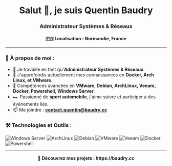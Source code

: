 <h1 align="center">Salut 👋, je suis Quentin Baudry</h1>
<h3 align="center">Administrateur Systèmes & Réseaux</h3>
<h4 align="center"> 🇫🇷 Localisation : Normandie, France</h4>

---

### 🤝 À propos de moi :

- 🔭 Je travaille en tant qu'**Administrateur Systèmes & Réseaux**.
- 🌱 J'approfondis actuellement mes connaissances en **Docker, Arch Linux, et VMware**.
- 💪 Compétences avancées en **VMware, Debian, ArchLinux, Veeam, Docker, Powershell, Windows Server**.
- 🏎️ Passionné de **sport automobile**, j'aime suivre et participer à des événements liés.
- 📫 Me joindre : **contact.quentin@baudry.cc**

### 🛠️ Technologies et Outils :

<p>
  <img src="https://img.shields.io/badge/Windows_Server-0078D6?style=for-the-badge&logo=windows&logoColor=white" alt="Windows Server" />
  <img src="https://img.shields.io/badge/ArchLinux-1793D1?style=for-the-badge&logo=archlinux&logoColor=white" alt="ArchLinux" />
  <img src="https://img.shields.io/badge/Debian-A81D33?style=for-the-badge&logo=debian&logoColor=white" alt="Debian" />
  <img src="https://img.shields.io/badge/VMware-607078?style=for-the-badge&logo=vmware&logoColor=white" alt="VMware" />
  <img src="https://img.shields.io/badge/Veeam-00B336?style=for-the-badge&logo=veeam&logoColor=white" alt="Veeam" />
  <img src="https://img.shields.io/badge/Docker-2496ED?style=for-the-badge&logo=docker&logoColor=white" alt="Docker" />
  <img src="https://img.shields.io/badge/Powershell-5391FE.svg?&style=for-the-badge&logo=powershell&logoBuffer=white" alt="Powershell" />
</p>

---

<p align="center">
  <b>🚀 Découvrez mes projets : https://baudry.cc</b>
</p>
